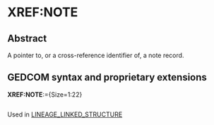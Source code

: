 ﻿# XREF:NOTE
## Abstract
A pointer to, or a cross-reference identifier of, a note record.


## GEDCOM syntax and proprietary extensions

**XREF:NOTE**:={Size=1:22}
<pre>
</pre>
Used in <a href=Ged.LINEAGE_LINKED_STRUCTURE.md>LINEAGE_LINKED_STRUCTURE</a><br />